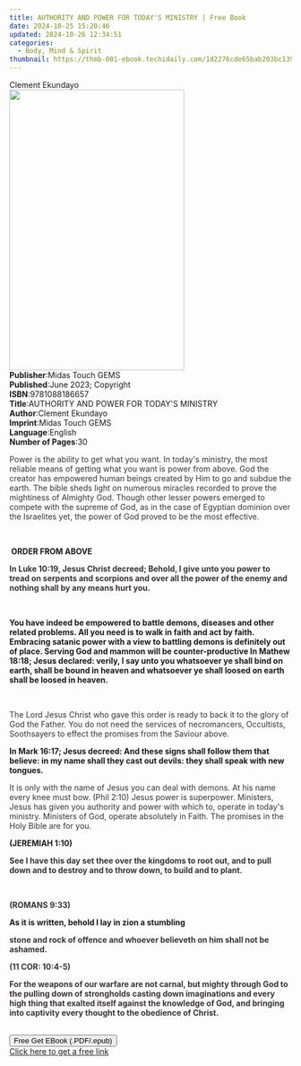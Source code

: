 ```yaml
---
title: AUTHORITY AND POWER FOR TODAY'S MINISTRY | Free Book
date: 2024-10-25 15:20:46
updated: 2024-10-26 12:34:51
categories:
  - Body, Mind & Spirit
thumbnail: https://thmb-001-ebook.techidaily.com/1d2276cde65bab203bc139f28587c857b2d18218f397fd5ce32524d71a77e068.jpg
---
```

<main id="book-container">
  <div class="flex flex-col">
    <div class="book-brief flex-1 py-6 px-4 sm:p-6 md:py-10 md:px-8">
      <!-- brief-->
      <div class="book-brief-main">Clement Ekundayo</div>
    </div>
    <div
      class="book-meta-info flex-1 grid gap-4 col-start-1 col-end-3 row-start-1 sm:mb-6 sm:grid-cols-4 lg:gap-6 lg:col-start-2 lg:row-end-6 lg:row-span-6 lg:mb-0"
    >
      <div
        class="book-meta-info-left place-content-center mt-4 p-4 text-sm leading-6 col-start-2 col-span-2 dark:text-slate-400"
      >
        <img
          class="w-full h-500 object-cover rounded-lg sm:h-255 sm:col-span-2 lg:col-span-full"
          src="https://img-001-ebook.techidaily.com/2458c8eacce76cb724c4877dff0b296d071040da80ec9ca2aa62c5d05f45928c.jpg"
          alt=""
          width="312"
          height="500"
        />
      </div>
      <div
        class="book-meta-info-right mt-2 col-start-1 row-start-2 col-span-3 self-center"
      >
        <!-- meta data  -->
        <div class="flex flex-col px-4 md:px-8">
          <div class="flex-1">
            <strong>Publisher</strong>:<span class="px-2"
              >Midas Touch GEMS</span
            >
          </div>
          <div class="flex-1">
            <strong>Published</strong>:<span class="px-2"
              >June 2023; Copyright</span
            >
          </div>
          <div class="flex-1">
            <strong>ISBN</strong>:<span class="px-2">9781088186657</span>
          </div>
          <div class="flex-1">
            <strong>Title</strong>:<span class="px-2"
              >AUTHORITY AND POWER FOR TODAY&#39;S MINISTRY</span
            >
          </div>
          <div class="flex-1">
            <strong>Author</strong>:<span class="px-2">Clement Ekundayo</span>
          </div>
          <div class="flex-1">
            <strong>Imprint</strong>:<span class="px-2">Midas Touch GEMS</span>
          </div>
          <div class="flex-1">
            <strong>Language</strong>:<span class="px-2">English</span>
          </div>
          <div class="flex-1">
            <strong>Number of Pages</strong>:<span class="px-2">30</span>
          </div>
        </div>
      </div>
    </div>
    <div class="book-description flex-1 py-6 px-4 sm:p-6 md:py-10 md:px-8">
      <div class="book-description-main">
        <div accordion-content="" id="description">
          <p class="ql-align-justify">
            <span style="color: rgb(56, 51, 54)"
              >Power is the ability to get what you want. In today's ministry,
              the most reliable means of getting what you want is power from
              above. God the creator has empowered human beings created by Him
              to go and subdue the earth. The bible sheds light on numerous
              miracles recorded to prove the mightiness of Almighty God. Though
              other lesser powers emerged to compete with the supreme of God, as
              in the case of Egyptian dominion over the Israelites yet, the
              power of God proved to be the most effective.</span
            >
          </p>
          <p class="ql-align-justify"><br /></p>
          <strong>&nbsp;ORDER FROM ABOVE</strong>
          <p class="ql-align-justify">
            <strong style="color: rgb(56, 51, 54)"
              >In Luke 10:19, Jesus Christ decreed; Behold, I give unto you
              power to tread on serpents and scorpions and over all the power of
              the enemy and nothing shall by any means hurt you.</strong
            >
          </p>
          <p class="ql-align-justify"><br /></p>
          <strong
            >You have indeed be empowered to battle demons, diseases and other
            related problems. All you need is to walk in faith and act by faith.
            Embracing satanic power with a view to battling demons is definitely
            out of place. Serving God and mammon will be
            counter-productive</strong
          ><strong>&nbsp;</strong
          ><strong
            >In Mathew 18:18; Jesus declared: verily, I say unto you whatsoever
            ye shall bind on earth, shall be bound in heaven and whatsoever ye
            shall loosed on earth shall be loosed in heaven.</strong
          >
          <p class="ql-align-justify"><br /></p>
          <p class="ql-align-justify">
            <span style="color: rgb(56, 51, 54)"
              >The Lord Jesus Christ who gave this order is ready to back it to
              the glory of God the Father. You do not need the services of
              necromancers, Occultists, Soothsayers to effect the promises from
              the Saviour above.</span
            >
          </p>
          <strong
            >In Mark 16:17; Jesus decreed: And these signs shall follow them
            that believe: in my name shall they cast out devils: they shall
            speak with new tongues.</strong
          >
          <p class="ql-align-justify">
            <span style="color: rgb(56, 51, 54)"
              >It is only with the name of Jesus you can deal with demons. At
              his name every knee must bow. (Phil 2:10) Jesus power is
              superpower. Ministers, Jesus has given you authority and power
              with which to, operate in today's ministry. Ministers of God,
              operate absolutely in Faith. The promises in the Holy Bible are
              for you.</span
            >
          </p>
          <strong>(JEREMIAH 1:10)</strong>
          <p class="ql-align-justify">
            <strong style="color: rgb(56, 51, 54)"
              >See I have this day set thee over the kingdoms to root out, and
              to pull down and to destroy and to throw down, to build and to
              plant.</strong
            >
          </p>
          <p class="ql-align-justify"><br /></p>
          <p><strong style="color: rgb(56, 51, 54)">(ROMANS 9:33)</strong></p>
          <strong>As it is written, behold I lay in zion a stumbling</strong>
          <p>
            <strong style="color: rgb(56, 51, 54)"
              >stone and rock of offence and whoever believeth on him shall not
              be ashamed.</strong
            >
          </p>
          <p>
            <strong style="color: rgb(56, 51, 54)">(11 COR: 10:4-5)</strong>
          </p>
          <p class="ql-align-justify">
            <strong style="color: rgb(56, 51, 54)"
              >For the weapons of our warfare are not carnal, but mighty through
              God to the pulling down of strongholds casting down imaginations
              and every high thing that exalted itself against the knowledge of
              God, and bringing into captivity every thought to the obedience of
              Christ.</strong
            >
          </p>
          <strong><br /></strong>
        </div>
        <div class="accordion-fader"></div>
      </div>
    </div>
    <div class="book-excerpts flex-1 py-6 px-4 sm:p-6 md:py-10 md:px-8"></div>
    <div
      class="book-about-author flex-1 py-6 px-4 sm:p-6 md:py-10 md:px-8"
    ></div>
    <div class="book-free-get flex-1 py-6 px-4 sm:p-6 md:py-10 md:px-8">
      <button
        id="btn-free-get"
        class="bg-blue-500 hover:bg-blue-700 text-white font-bold py-2 px-4 rounded"
      >
        Free Get EBook (.PDF/.epub)
      </button>
      <div id="countdown-display" class="px-2 text-lg mt-2"></div>
      <a
        id="free-link"
        class="hidden bg-blue-500 hover:bg-blue-700 text-white font-bold py-2 px-4 rounded"
        href="https://www.ebooks.com/en-us/book/210882857/authority-and-power-for-today-s-ministry/clement-ekundayo/"
        target="_blank"
        >Click here to get a free link</a
      >
    </div>
    <script>
      let countdownTime = 0;
      let countdownInterval = null;
      document
        .getElementById('btn-free-get')
        .addEventListener('click', startCountdown);
      function startCountdown() {
        countdownTime = new Date().getTime() + 60000 * 3;
        countdownInterval = setInterval(updateCountdown, 1000);
        document.getElementById('btn-free-get').disabled = true;
        document
          .getElementById('btn-free-get')
          .classList.add('bg-gray-500', 'cursor-not-allowed');
      }
      function updateCountdown() {
        let currentTime = new Date().getTime();
        let timeLeft = countdownTime - currentTime;
        let secondsLeft = Math.floor(timeLeft / 1000);
        document.getElementById('countdown-display').innerHTML =
          `Remaining time: ${secondsLeft} seconds.`;
        if (secondsLeft <= 0) {
          clearInterval(countdownInterval);
          document.getElementById('btn-free-get').classList.add('hidden');
          document.getElementById('free-link').classList.remove('hidden');
          document.getElementById('countdown-display').innerHTML = '';
        }
      }
    </script>
  </div>
</main>
